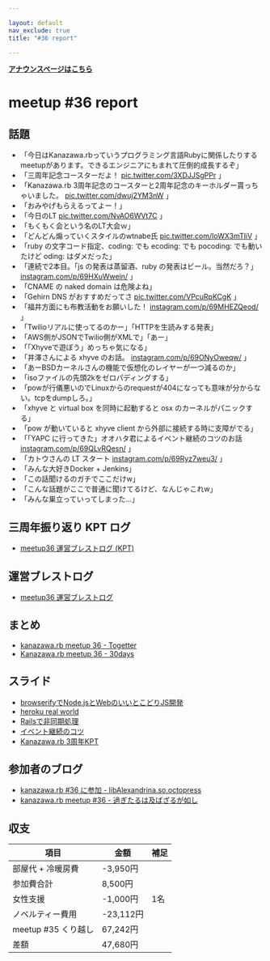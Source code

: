 ```yaml
---

layout: default
nav_exclude: true
title: "#36 report"

---
```


<p> <a href="../"><strong>アナウンスページはこちら</strong></a></p>

meetup #36 report
==================

話題
----

-   「今日はKanazawa.rbっていうプログラミング言語Rubyに関係したりするmeetupがあります。できるエンジニアにもまれて圧倒的成長するぞ」
-   「三周年記念コースターだよ！ [pic.twitter.com/3XDJJSgPPr](https://twitter.com/Yukimitsu_Izawa/status/637471896066392064/photo/1) 」
-   「Kanazawa.rb 3周年記念のコースターと2周年記念のキーホルダー貰っちゃいました。 [pic.twitter.com/dwuj2YM3nW](https://twitter.com/miyakawa2449/status/637475220039688192/photo/1) 」
-   「おみやげもらえるってよー！」
-   「今日のLT  [pic.twitter.com/NvAO6WVt7C](https://twitter.com/BeMarble/status/637484206889693184/photo/1) 」
-   「もくもく会という名のLT大会ｗ」
-   「どんどん煽っていくスタイルのwtnabe氏 [pic.twitter.com/IoWX3mTliV](https://twitter.com/Yukimitsu_Izawa/status/637487755635744768/photo/1) 」
-   「ruby の文字コード指定、coding: でも ecoding: でも pocoding: でも動いたけど oding: はダメだった」
-   「連続で2本目。「js の発表は蒸留酒、ruby の発表はビール。当然だろ？」 [instagram.com/p/69HXuWwein/](https://instagram.com/p/69HXuWwein/) 」
-   「CNAME の naked domain は危険よね」
-   「Gehirn DNS がおすすめだってさ [pic.twitter.com/VPcuRpKCgK](https://twitter.com/rch850/status/637493331220533248/photo/1) 」
-   「福井方面にも布教活動をお願いした！ [instagram.com/p/69MHEZQeod/](https://instagram.com/p/69MHEZQeod/) 」
-   「Twilioリアルに使ってるのかー」「HTTPを生読みする発表」
-   「AWS側がJSONでTwilio側がXMLで」「あー」
-   「「Xhyveで遊ぼう」めっちゃ気になる」
-   「井澤さんによる xhyve のお話。 [instagram.com/p/69ONyOweqw/](https://instagram.com/p/69ONyOweqw/) 」
-   「あーBSDカーネルさんの機能で仮想化のレイヤーが一つ減るのか」
-   「isoファイルの先頭2kをゼロパディングする」
-   「powが行儀悪いのでLinuxからのrequestが404になっても意味が分からない。tcpをdumpしろ。」
-   「xhyve と virtual box を同時に起動すると osx のカーネルがパニックする」
-   「pow が動いていると xhyve client から外部に接続する時に支障がでる」
-   「「YAPC に行ってきた」オオハタ君によるイベント継続のコツのお話 [instagram.com/p/69QLvRQesn/](https://instagram.com/p/69QLvRQesn/) 」
-   「カトウさんの LT スタート [instagram.com/p/69Ryz7weu3/](https://instagram.com/p/69Ryz7weu3/) 」
-   「みんな大好きDocker + Jenkins」
-   「この話聞けるのガチでここだけw」
-   「こんな話題がここで普通に聞けてるけど、なんじゃこれw」
-   「みんな巣立っていってしまった…」

三周年振り返り KPT ログ
-----------------------

-   [meetup36 運営ブレストログ (KPT)](https://github.com/kanazawarb/meetup/wiki/meetup36-%E9%81%8B%E5%96%B6%E3%83%96%E3%83%AC%E3%82%B9%E3%83%88%E3%83%AD%E3%82%B0-(KPT))

運営ブレストログ
----------------

-   [meetup36 運営ブレストログ](https://github.com/kanazawarb/meetup/wiki/meetup36-%E9%81%8B%E5%96%B6%E3%83%96%E3%83%AC%E3%82%B9%E3%83%88%E3%83%AD%E3%82%B0)

まとめ
------

-   [kanazawa.rb meetup 36 - Togetter](http://togetter.com/li/867022)
-   [Kanazawa.rb meetup 36 - 30days](http://30d.jp/kzrb/26)

スライド
--------

-   [browserifyでNode.jsとWebのいいとこどりJS開発](https://speakerdeck.com/wtnabe/browserify-beyond-differences-of-node-and-web)
-   [heroku real world](https://speakerdeck.com/wtnabe/heroku-real-world)
-   [Railsで非同期処理](https://speakerdeck.com/wtnabe/rails-async-process-with-sidekiq)
-   [イベント継続のコツ](http://www.slideshare.net/cottondesu/ss-52213333)
-   [Kanazawa.rb 3周年KPT](http://www.slideshare.net/cottondesu/kanazawarb-3kpt)

参加者のブログ
--------------

-   [kanazawa.rb #36 に参加 - libAlexandrina.so.octopress](http://octopress.phalanxware.com/blog/2015/08/30/kanazawa-rb-36-ni-sanka/)
-   [kanazawa.rb meetup #36 - 過ぎたるは及ばざるが如し](http://cotton-desu.hatenablog.com/entry/2015/08/31/230621)

収支
----

 | 項目                   | 金額        | 補足   |
 | ---------------------- | ----------- | ------ |
 | 部屋代 + 冷暖房費      | -3,950円    |        |
 | 参加費合計             | 8,500円     |        |
 | 女性支援               | -1,000円    | 1名    |
 | ノベルティー費用       | -23,112円   |        |
 | meetup #35 くり越し    | 67,242円    |        |
 | 差額                   | 47,680円    |        |


